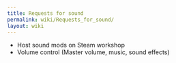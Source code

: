 ```yaml
---
title: Requests for sound
permalink: wiki/Requests_for_sound/
layout: wiki
---
```


-   Host sound mods on Steam workshop
-   Volume control (Master volume, music, sound effects)

